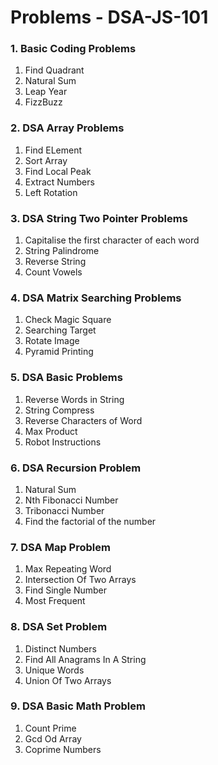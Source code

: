 # Problems - DSA-JS-101

### 1. Basic Coding Problems
1. Find Quadrant                               
2. Natural Sum                                 
3. Leap Year                                   
4. FizzBuzz     
### 2. DSA Array Problems                           
1. Find ELement                                
2. Sort Array                                  
3. Find Local Peak                             
4. Extract Numbers                           
5. Left Rotation  
### 3. DSA String Two Pointer Problems                             
1. Capitalise the first character of each word 
2. String Palindrome                           
3. Reverse String                              
4. Count Vowels     
### 4. DSA Matrix Searching Problems                           
1. Check Magic Square                          
2. Searching Target                            
3. Rotate Image                                
4. Pyramid Printing 
### 5. DSA Basic Problems                           
1. Reverse Words in String                     
2. String Compress                             
3. Reverse Characters of Word                  
4. Max Product                                 
5. Robot Instructions    
### 6. DSA Recursion Problem                 
1. Natural Sum                                 
2. Nth Fibonacci Number                        
3. Tribonacci Number                           
4. Find the factorial of the number 
### 7. DSA Map Problem
1. Max Repeating Word
2. Intersection Of Two Arrays
3. Find Single Number
4. Most Frequent
### 8. DSA Set Problem
1. Distinct Numbers
2. Find All Anagrams In A String
3. Unique Words
4. Union Of Two Arrays
### 9. DSA Basic Math Problem
1. Count Prime
2. Gcd Od Array
3. Coprime Numbers
